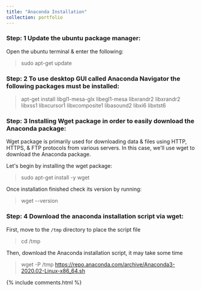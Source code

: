 ```yaml
---
title: "Anaconda Installation"
collection: portfolio
---
```


### Step: 1 Update the ubuntu package manager: 
Open the ubuntu terminal & enter the following:  
> sudo apt-get update

### Step: 2 To use desktop GUI called Anaconda Navigator the following packages must be installed:     
> apt-get install libgl1-mesa-glx libegl1-mesa libxrandr2 libxrandr2 libxss1 libxcursor1 libxcomposite1 libasound2 libxi6 libxtst6

### Step: 3 Installing Wget package in order to easily download the Anaconda package:
Wget package is primarily used for downloading data & files using HTTP, HTTPS, & FTP protocols from various servers. In this case, we'll use wget to download the Anaconda package.

Let's begin by installing the wget package:<br>       
> sudo apt-get install -y wget  

Once installation finished check its version by running:<br>         
> wget --version

### Step: 4 Download the anaconda installation script via wget: 
First, move to the `/tmp` directory to place the script file   
> cd /tmp   

Then, download the Anaconda installation script, it may take some time   
> wget -P /tmp https://repo.anaconda.com/archive/Anaconda3-2020.02-Linux-x86_64.sh


{% include comments.html %}
